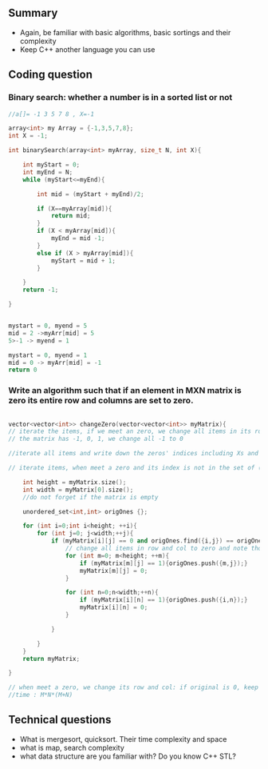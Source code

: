 ## Summary
- Again, be familiar with basic algorithms, basic sortings and their complexity
- Keep C++ another language you can use

## Coding question
### Binary search: whether a number is in a sorted list or not
```cpp
//a[]= -1 3 5 7 8 , X=-1

array<int> my Array = {-1,3,5,7,8};
int X = -1;

int binarySearch(array<int> myArray, size_t N, int X){

    int myStart = 0;
    int myEnd = N;
    while (myStart<=myEnd){

        int mid = (myStart + myEnd)/2;

        if (X==myArray[mid]){
            return mid;
        }
        if (X < myArray[mid]){
            myEnd = mid -1;
        }
        else if (X > myArray[mid]){
            myStart = mid + 1;
        }

    }
    return -1;

}


mystart = 0, myend = 5
mid = 2 ->myArr[mid] = 5
5>-1 -> myend = 1

mystart = 0, myend = 1
mid = 0 -> myArr[mid] = -1
return 0

```

### Write an algorithm such that if an element in MXN matrix is zero its entire row and columns are set to zero.
```cpp

vector<vector<int>> changeZero(vector<vector<int>> myMatrix){
// iterate the items, if we meet an zero, we change all items in its row to -1, and all items in its col to -1
// the matrix has -1, 0, 1, we change all -1 to 0

//iterate all items and write down the zeros' indices including Xs and Ys, then we change all items in these Xs and Ys to zero

// iterate items, when meet a zero and its index is not in the set of (original 1s), we change its row and column, but we keep a set to save the items which were originally 1. const * (M+N)

    int height = myMatrix.size();
    int width = myMatrix[0].size();
    //do not forget if the matrix is empty

    unordered_set<int,int> origOnes {};

    for (int i=0;int i<height; ++i){
        for (int j=0; j<width;++j){
            if (myMatrix[i][j] == 0 and origOnes.find({i,j}) == origOnes.end()){
                // change all items in row and col to zero and note those are orginally ones
                for (int m=0; m<height; ++m){
                    if (myMatrix[m][j] == 1){origOnes.push({m,j});}
                    myMatrix[m][j] = 0;
                }

                for (int n=0;n<width;++n){
                    if (myMatrix[i][n] == 1){origOnes.push({i,n});}
                    myMatrix[i][n] = 0;
                }

            }

        }
    }
    return myMatrix;

}

// when meet a zero, we change its row and col: if original is 0, keep it zero; if original is 1, change it to -1
//time : M*N*(M+N)
```

## Technical questions
- What is mergesort, quicksort. Their time complexity and space
- what is map, search complexity
- what data structure are you familiar with? Do you know C++ STL?

